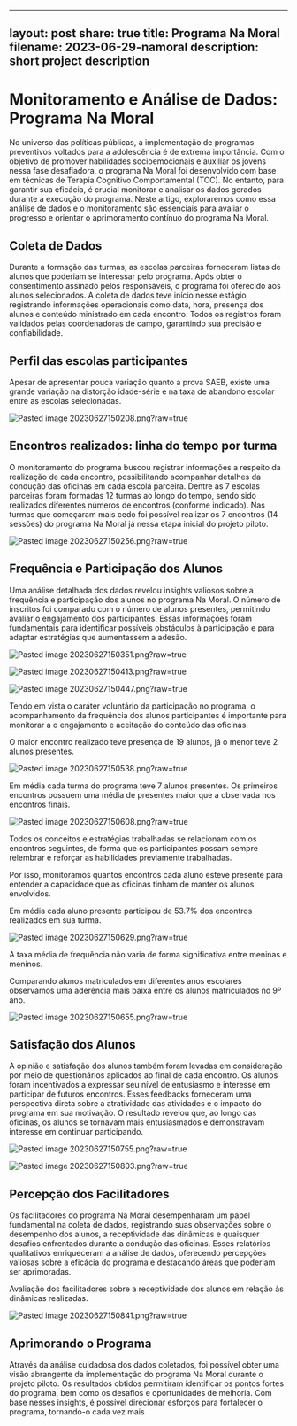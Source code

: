 
---
layout: post
share: true
title: Programa Na Moral
filename: 2023-06-29-namoral
description: short project description
---

# Monitoramento e Análise de Dados: Programa Na Moral
No universo das políticas públicas, a implementação de programas preventivos voltados para a adolescência é de extrema importância. Com o objetivo de promover habilidades socioemocionais e auxiliar os jovens nessa fase desafiadora, o programa Na Moral foi desenvolvido com base em técnicas de Terapia Cognitivo Comportamental (TCC). No entanto, para garantir sua eficácia, é crucial monitorar e analisar os dados gerados durante a execução do programa. Neste artigo, exploraremos como essa análise de dados e o monitoramento são essenciais para avaliar o progresso e orientar o aprimoramento contínuo do programa Na Moral.

## Coleta de Dados
Durante a formação das turmas, as escolas parceiras forneceram listas de alunos que poderiam se interessar pelo programa. Após obter o consentimento assinado pelos responsáveis, o programa foi oferecido aos alunos selecionados. A coleta de dados teve início nesse estágio, registrando informações operacionais como data, hora, presença dos alunos e conteúdo ministrado em cada encontro. Todos os registros foram validados pelas coordenadoras de campo, garantindo sua precisão e confiabilidade.

## Perfil das escolas participantes

Apesar de apresentar pouca variação quanto a prova SAEB, existe uma grande variação na distorção idade-série e na taxa de abandono escolar entre as escolas selecionadas.

![Pasted image 20230627150208.png?raw=true](../assets/images/Obsidian/Pasted%20image%2020230627150208.png?raw=true)

## Encontros realizados: linha do tempo por turma

O monitoramento do programa buscou registrar informações a respeito da realização de cada encontro, possibilitando acompanhar detalhes da condução das oficinas em cada escola parceira. Dentre as 7 escolas parceiras foram formadas 12 turmas ao longo do tempo, sendo sido realizados diferentes números de encontros (conforme indicado). Nas turmas que começaram mais cedo foi possível realizar os 7 encontros (14 sessões) do programa Na Moral já nessa etapa inicial do projeto piloto.

![Pasted image 20230627150256.png?raw=true](../assets/images/Obsidian/Pasted%20image%2020230627150256.png?raw=true)


## Frequência e Participação dos Alunos
Uma análise detalhada dos dados revelou insights valiosos sobre a frequência e participação dos alunos no programa Na Moral. O número de inscritos foi comparado com o número de alunos presentes, permitindo avaliar o engajamento dos participantes. Essas informações foram fundamentais para identificar possíveis obstáculos à participação e para adaptar estratégias que aumentassem a adesão.

![Pasted image 20230627150351.png?raw=true](../assets/images/Obsidian/Pasted%20image%2020230627150351.png?raw=true)

![Pasted image 20230627150413.png?raw=true](../assets/images/Obsidian/Pasted%20image%2020230627150413.png?raw=true)

![Pasted image 20230627150447.png?raw=true](../assets/images/Obsidian/Pasted%20image%2020230627150447.png?raw=true)


Tendo em vista o caráter voluntário da participação no programa, o acompanhamento da frequência dos alunos participantes é importante para monitorar a o engajamento e aceitação do conteúdo das oficinas.

O maior encontro realizado teve presença de 19 alunos, já o menor teve 2 alunos presentes.

![Pasted image 20230627150538.png?raw=true](../assets/images/Obsidian/Pasted%20image%2020230627150538.png?raw=true)

Em média cada turma do programa teve 7 alunos presentes. Os primeiros encontros possuem uma média de presentes maior que a observada nos encontros finais.

![Pasted image 20230627150608.png?raw=true](../assets/images/Obsidian/Pasted%20image%2020230627150608.png?raw=true)

Todos os conceitos e estratégias trabalhadas se relacionam com os encontros seguintes, de forma que os participantes possam sempre relembrar e reforçar as habilidades previamente trabalhadas.

Por isso, monitoramos quantos encontros cada aluno esteve presente para entender a capacidade que as oficinas tinham de manter os alunos envolvidos.

Em média cada aluno presente participou de 53.7% dos encontros realizados em sua turma.

![Pasted image 20230627150629.png?raw=true](../assets/images/Obsidian/Pasted%20image%2020230627150629.png?raw=true)

A taxa média de frequência não varia de forma significativa entre meninas e meninos.

Comparando alunos matriculados em diferentes anos escolares observamos uma aderência mais baixa entre os alunos matriculados no 9º ano.

![Pasted image 20230627150655.png?raw=true](../assets/images/Obsidian/Pasted%20image%2020230627150655.png?raw=true)

## Satisfação dos Alunos
A opinião e satisfação dos alunos também foram levadas em consideração por meio de questionários aplicados ao final de cada encontro. Os alunos foram incentivados a expressar seu nível de entusiasmo e interesse em participar de futuros encontros. Esses feedbacks forneceram uma perspectiva direta sobre a atratividade das atividades e o impacto do programa em sua motivação. O resultado revelou que, ao longo das oficinas, os alunos se tornavam mais entusiasmados e demonstravam interesse em continuar participando.

![Pasted image 20230627150755.png?raw=true](../assets/images/Obsidian/Pasted%20image%2020230627150755.png?raw=true)

![Pasted image 20230627150803.png?raw=true](../assets/images/Obsidian/Pasted%20image%2020230627150803.png?raw=true)


## Percepção dos Facilitadores
Os facilitadores do programa Na Moral desempenharam um papel fundamental na coleta de dados, registrando suas observações sobre o desempenho dos alunos, a receptividade das dinâmicas e quaisquer desafios enfrentados durante a condução das oficinas. Esses relatórios qualitativos enriqueceram a análise de dados, oferecendo percepções valiosas sobre a eficácia do programa e destacando áreas que poderiam ser aprimoradas.


Avaliação dos facilitadores sobre a receptividade dos alunos em relação às dinâmicas realizadas.

![Pasted image 20230627150841.png?raw=true](../assets/images/Obsidian/Pasted%20image%2020230627150841.png?raw=true)
## Aprimorando o Programa
Através da análise cuidadosa dos dados coletados, foi possível obter uma visão abrangente da implementação do programa Na Moral durante o projeto piloto. Os resultados obtidos permitiram identificar os pontos fortes do programa, bem como os desafios e oportunidades de melhoria. Com base nesses insights, é possível direcionar esforços para fortalecer o programa, tornando-o cada vez mais

